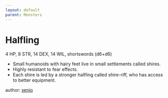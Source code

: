 ```yaml
---
layout: default
parent: Monsters
---
```

# Halfling
4 HP, 8 STR, 14 DEX, 14 WIL, shortswords (d6+d6)
- Small humanoids with hairy feet live in small settlements called shires.
- Highly resistant to fear effects.
- Each shire is led by a stronger halfling called shire-riff, who has access to better equipment.

author: [xenio](https://xenioinabottle.blogspot.com)
